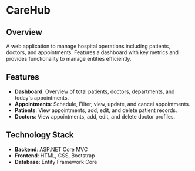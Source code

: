 ﻿# CareHub

## Overview

A web application to manage hospital operations including patients, doctors, and appointments. Features a dashboard with key metrics and provides functionality to manage entities efficiently.

## Features

- **Dashboard**: Overview of total patients, doctors, departments, and today's appointments.
- **Appointments**: Schedule, Filter, view, update, and cancel appointments.
- **Patients**: View appointments, add, edit, and delete patient records.
- **Doctors**: View appointments, add, edit, and delete doctor profiles.

## Technology Stack

- **Backend**: ASP.NET Core MVC
- **Frontend**: HTML, CSS, Bootstrap
- **Database**: Entity Framework Core